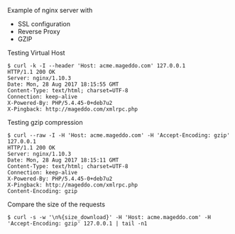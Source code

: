 Example of nginx server with

* SSL configuration
* Reverse Proxy
* GZIP

Testing Virtual Host

	$ curl -k -I --header 'Host: acme.mageddo.com' 127.0.0.1
	HTTP/1.1 200 OK
	Server: nginx/1.10.3
	Date: Mon, 28 Aug 2017 18:15:55 GMT
	Content-Type: text/html; charset=UTF-8
	Connection: keep-alive
	X-Powered-By: PHP/5.4.45-0+deb7u2
	X-Pingback: http://mageddo.com/xmlrpc.php


Testing gzip compression

	$ curl --raw -I -H 'Host: acme.mageddo.com' -H 'Accept-Encoding: gzip' 127.0.0.1
	HTTP/1.1 200 OK
	Server: nginx/1.10.3
	Date: Mon, 28 Aug 2017 18:15:11 GMT
	Content-Type: text/html; charset=UTF-8
	Connection: keep-alive
	X-Powered-By: PHP/5.4.45-0+deb7u2
	X-Pingback: http://mageddo.com/xmlrpc.php
	Content-Encoding: gzip

Compare the size of the requests

	$ curl -s -w '\n%{size_download}' -H 'Host: acme.mageddo.com' -H 'Accept-Encoding: gzip' 127.0.0.1 | tail -n1

